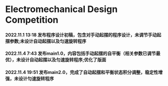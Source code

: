 #  Electromechanical Design Competition 

#### 2022.11.1 13:18 发布程序设计初稿，包含对手动起摆的程序设计，未调节手动起摆参数;未设计自动起摆以及匀速旋转程序

#### 2022.11.4 7:43 发布main1.0，内容包括手动起摆的自平衡（相关参数已调节最优），未设计自动起摆以及匀速旋转程序;优化了版面

#### 2022.11.4 19:51 发布main2.0，完成了自动起摆和平衡状态积分调整，稳定性增强，未设计匀速旋转程序
